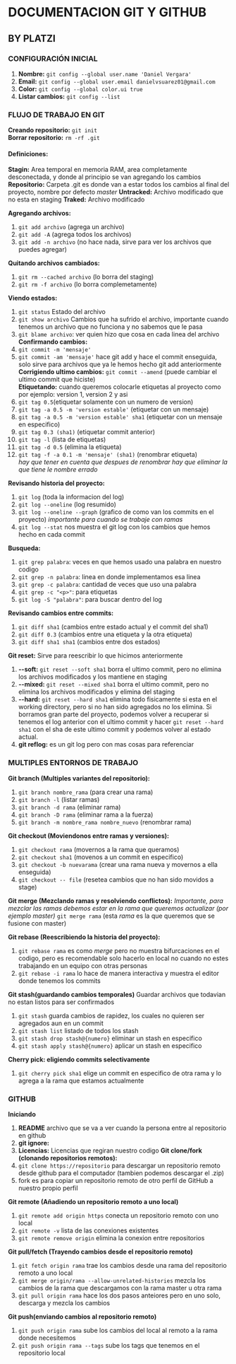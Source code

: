 # DOCUMENTACION GIT Y GITHUB
## BY PLATZI

### CONFIGURACIÓN INICIAL
1. **Nombre:** `git config --global user.name 'Daniel Vergara'`
2. **Email:** `git config --global user.email danielvsuarez01@gmail.com `
3. **Color:** `git config --global color.ui true`
4. **Listar cambios:** `git config --list`

### FLUJO DE TRABAJO EN GIT
**Creando repositorio:** `git init`  
**Borrar repositorio:** `rm -rf .git`
#### Definiciones:
**Stagin:** Area temporal en memoria RAM, area completamente desconectada, y donde al principio se van agregando los cambios
**Repositorio:** Carpeta .git es donde van a estar todos los cambios al final del proyecto, nombre por defecto *master*
**Untracked:** Archivo modificado que no esta en staging
**Traked:** Archivo modificado

**Agregando archivos:**
1. `git add archivo` (agrega un archivo) 
2. `git add -A` (agrega todos los archivos) 
3. `git add -n archivo` (no hace nada, sirve para ver los archivos que puedes agregar)

**Quitando archivos cambiados:** 
1. `git rm --cached archivo` (lo borra del staging) 
2. `git rm -f archivo` (lo borra complemetamente)

**Viendo estados:** 
1. `git status` Estado del archivo
2. `git show archivo` Cambios que ha sufrido el archivo, importante cuando tenemos un archivo que no funciona y no sabemos que le pasa 
3. `git blame archivo`: ver quien hizo que cosa en cada linea del archivo
**Confirmando cambios:** 
1. `git commit -m 'mensaje'` 
2. `git commit -am 'mensaje'` hace git add y hace el commit enseguida, solo sirve para archivos que ya le hemos hecho git add anteriormente 
**Corrigiendo ultimo cambios:** `git commit --amend` (puede cambiar el ultimo commit que hiciste)  
**Etiquetando:** cuando queremos colocarle etiquetas al proyecto como por ejemplo: version 1, version 2 y asi 
1. `git tag 0.5`(etiquetar solamente con un numero de version) 
2. `git tag -a 0.5 -m 'version estable'` (etiquetar con un mensaje)
3. `git tag -a 0.5 -m 'version estable' sha1` (etiquetar con un mensaje en especifico)
4. `git tag 0.3 (sha1)` (etiquetar commit anterior) 
5. `git tag -l` (lista de etiquetas) 
6. `git tag -d 0.5` (elimina la etiqueta) 
7. `git tag -f -a 0.1 -m 'mensaje' (sha1)` (renombrar etiqueta)   
_hay que tener en cuenta que despues de renombrar hay que eliminar la que tiene le nombre errado_

**Revisando historia del proyecto:** 
1. `git log` (toda la informacion del log)
2. `git log --oneline` (log resumido)
3. `git log --oneline --graph` (grafico de como van los commits en el proyecto) _importante para cuando se trabaje con ramas_
4. `git log --stat` nos muestra el git log con los cambios que hemos hecho en cada commit

**Busqueda:**
1. `git grep palabra`: veces en que hemos usado una palabra en nuestro codigo
2. `git grep -n palabra`: linea en donde implementamos esa linea
3. `git grep -c palabra`: cantidad de veces que uso una palabra
4. `git grep -c "<p>"`: para etiquetas
5. `git log -S "palabra"`: para buscar dentro del log

**Revisando cambios entre commits:**
1. `git diff sha1` (cambios entre estado actual y el commit del sha1)
2. `git diff 0.3` (cambios entre una etiqueta y la otra etiqueta)
3. `git diff sha1 sha1` (cambios entre dos estados)

**Git reset:** Sirve para reescribir lo que hicimos anteriormente
1. **--soft:** `git reset --soft sha1` borra el ultimo commit, pero no elimina los archivos modificados y los mantiene en staging
2. **--mixed:** `git reset --mixed sha1` borra el ultimo commit, pero no elimina los archivos modificados y elimina del staging
3. **--hard:** `git reset --hard sha1` elimina todo fisicamente si esta en el working directory, pero si no han sido agregados no los elimina. Si borramos gran parte del proyecto, podemos volver a recuperar si tenemos el log anterior con el ultimo commit y hacer `git reset --hard sha1` con el sha de este ultimo commit y podemos volver al estado actual.
4. **git reflog:** es un git log pero con mas cosas para referenciar

### MULTIPLES ENTORNOS DE TRABAJO
**Git branch (Multiples variantes del repositorio):**
1. `git branch nombre_rama` (para crear una rama)
2. `git branch -l` (listar ramas)
3. `git branch -d rama` (eliminar rama)
4. `git branch -D rama` (eliminar rama a la fuerza)
5. `git branch -m nombre_rama nombre_nuevo` (renombrar rama)

**Git checkout (Moviendonos entre ramas y versiones):**
1. `git checkout rama` (movernos a la rama que queramos)
2. `git checkout sha1` (movenos a un commit en especifico)
3. `git checkout -b nuevarama` (crear una rama nueva y movernos a ella enseguida)
4. `git checkout -- file` (resetea cambios que no han sido movidos a stage)


**Git merge (Mezclando ramas y resolviendo conflictos):** _Importante, para mezclar las ramas debemos estar en la rama que queremos actualizar (por ejemplo master)_  `git merge rama` (esta _rama_ es la que queremos que se fusione con master)  

**Git rebase (Reescribiendo la historia del proyecto):** 
1. `git rebase rama` es como _merge_ pero no muestra bifurcaciones en el codigo, pero es recomendable solo hacerlo en local no cuando no estes trabajando en un equipo con otras personas
2. `git rebase -i rama` lo hace de manera interactiva y muestra el editor donde tenemos los commits

**Git stash(guardando cambios temporales)** Guardar archivos que todavian no estan listos para ser confirmados
1. `git stash` guarda cambios de rapidez, los cuales no quieren ser agregados aun en un commit
2. `git stash list` listado de todos los stash
3. `git stash drop stash@{numero}` eliminar un stash en especifico
4. `git stash apply stash@{numero}` aplicar un stash en especifico

**Cherry pick: eligiendo commits selectivamente**
1. `git cherry pick sha1` elige un commit en especifico de otra rama y lo agrega a la rama que estamos actualmente

### GITHUB
**Iniciando**
1. **README** archivo que se va a ver cuando la persona entre al repositorio en github
2. **git ignore:**
3. **Licencias:** Licencias que regiran nuestro codigo
**Git clone/fork (clonando repositorios remotos):**
1. `git clone https://repositorio` para descargar un repositorio remoto desde github para el computador (tambien podemos descargar el .zip)
2. fork es para copiar un repositorio remoto de otro perfil de GitHub a nuestro propio perfil

**Git remote (Añadiendo un repositorio remoto a uno local)**
1. `git remote add origin https` conecta un repositorio remoto con uno local
2. `git remote -v` lista de las conexiones existentes
3. `git remote remove origin` elimina la conexion entre repositorios

**Git pull/fetch (Trayendo cambios desde el repositorio remoto)**
1. `git fetch origin rama` trae los cambios desde una rama del repositorio remoto a uno local
2. `git merge origin/rama --allow-unrelated-histories` mezcla los cambios de la rama que descargamos con la rama master u otra rama
3. `git pull origin rama` hace los dos pasos anteiores pero en uno solo, descarga y mezcla los cambios

**Git push(enviando cambios al repositorio remoto)**
1. `git push origin rama` sube los cambios del local al remoto a la rama donde necesitemos
2. `git push origin rama --tags` sube los tags que tenemos en el repositorio local


